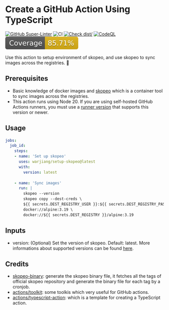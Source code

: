 # Create a GitHub Action Using TypeScript

[![GitHub Super-Linter](https://github.com/actions/typescript-action/actions/workflows/linter.yml/badge.svg)](https://github.com/super-linter/super-linter)
![CI](https://github.com/actions/typescript-action/actions/workflows/ci.yml/badge.svg)
[![Check dist/](https://github.com/actions/typescript-action/actions/workflows/check-dist.yml/badge.svg)](https://github.com/actions/typescript-action/actions/workflows/check-dist.yml)
[![CodeQL](https://github.com/actions/typescript-action/actions/workflows/codeql-analysis.yml/badge.svg)](https://github.com/actions/typescript-action/actions/workflows/codeql-analysis.yml)
[![Coverage](./badges/coverage.svg)](./badges/coverage.svg)

Use this action to setup environment of skopeo,
and use skopeo to sync images across the registries. :rocket:

## Prerequisites

- Basic knowledge of docker images and 
[skopeo](https://github.com/containers/skopeo) which
is a container tool to sync images across the registries.
- This action runs using Node 20.
If you are using self-hosted
GitHub Actions runners, you must use a
[runner version](https://github.com/actions/virtual-environments)
that supports this version or newer.

## Usage

```yaml
jobs:
  job_id:
    steps:
    - name: 'Set up skopeo'
      uses: warjiang/setup-skopeo@latest
      with:
        version: latest

    - name: 'Sync images'
      run: |
        skopeo --version
        skopeo copy --dest-creds \
        ${{ secrets.DEST_REGISTRY_USER }}:${{ secrets.DEST_REGISTRY_PASSWORD }} \
        docker://alpine:3.19 \
        docker://${{ secrets.DEST_REGISTRY }}/alpine:3.19
```

## Inputs

- version: (Optional) Set the version of skopeo.
Default: latest. More informations about supported versions
can be found [here](https://github.com/lework/skopeo-binary/blob/master/version.txt).

## Credits

- [skopeo-binary](https://github.com/lework/skopeo-binary): generate the skopeo binary file,
it fetches all the tags of official skopeo repository
and generate the binary file for each tag by a cronjob.
- [actions/toolkit](https://github.com/actions/toolkit): some toolkis which very useful for GitHub actions.
- [actions/typescript-action](https://github.com/actions/typescript-action): which is a template for creating a TypeScript action.